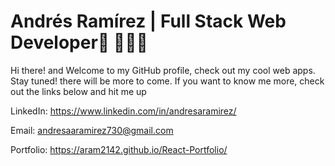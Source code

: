 # Andrés Ramírez | Full Stack Web Developer🚀 👨🏽‍💻

Hi there! and Welcome to my GitHub profile, check out my cool web apps. Stay tuned! there will be more to come.
If you want to know me more, check out the links below and hit me up

LinkedIn: https://www.linkedin.com/in/andresaramirez/

Email: andresaaramirez730@gmail.com 

Portfolio: https://aram2142.github.io/React-Portfolio/
